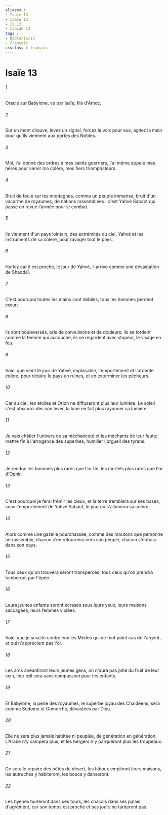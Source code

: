 ```yaml
---
aliases : 
- Isaïe 13
- Isaïe 13
- Is 13
- Isaiah 13
tags : 
- Bible/Is/13
- français
cssclass : français
---
```


# Isaïe 13

###### 1
Oracle sur Babylone, vu par Isaïe, fils d'Amoç. 
###### 2
Sur un mont chauve, levez un signal, forcez la voix pour eux, agitez la main pour qu'ils viennent aux portes des Nobles. 
###### 3
Moi, j'ai donné des ordres à mes saints guerriers, j'ai même appelé mes héros pour servir ma colère, mes fiers triomphateurs. 
###### 4
Bruit de foule sur les montagnes, comme un peuple immense, bruit d'un vacarme de royaumes, de nations rassemblées : c'est Yahvé Sabaot qui passe en revue l'armée pour le combat. 
###### 5
Ils viennent d'un pays lointain, des extrémités du ciel, Yahvé et les instruments de sa colère, pour ravager tout le pays. 
###### 6
Hurlez car il est proche, le jour de Yahvé, il arrive comme une dévastation de Shaddaï. 
###### 7
C'est pourquoi toutes les mains sont débiles, tous les hommes perdent cœur; 
###### 8
ils sont bouleversés, pris de convulsions et de douleurs; ils se tordent comme la femme qui accouche, ils se regardent avec stupeur, le visage en feu. 
###### 9
Voici que vient le jour de Yahvé, implacable, l'emportement et l'ardente colère, pour réduire le pays en ruines, et en exterminer les pécheurs. 
###### 10
Car au ciel, les étoiles et Orion ne diffuseront plus leur lumière. Le soleil s'est obscurci dès son lever, la lune ne fait plus rayonner sa lumière. 
###### 11
Je vais châtier l'univers de sa méchanceté et les méchants de leur faute; mettre fin à l'arrogance des superbes, humilier l'orgueil des tyrans. 
###### 12
Je rendrai les hommes plus rares que l'or fin, les mortels plus rares que l'or d'Ophir. 
###### 13
C'est pourquoi je ferai frémir les cieux, et la terre tremblera sur ses bases, sous l'emportement de Yahvé Sabaot, le jour où s'allumera sa colère. 
###### 14
Alors comme une gazelle pourchassée, comme des moutons que personne ne rassemble, chacun s'en retournera vers son peuple, chacun s'enfuira dans son pays. 
###### 15
Tous ceux qu'on trouvera seront transpercés, tous ceux qu'on prendra tomberont par l'épée. 
###### 16
Leurs jeunes enfants seront écrasés sous leurs yeux, leurs maisons saccagées, leurs femmes violées. 
###### 17
Voici que je suscite contre eux les Mèdes qui ne font point cas de l'argent, et qui n'apprécient pas l'or. 
###### 18
Les arcs anéantiront leurs jeunes gens, on n'aura pas pitié du fruit de leur sein, leur œil sera sans compassion pour les enfants. 
###### 19
Et Babylone, la perle des royaumes, le superbe joyau des Chaldéens, sera comme Sodome et Gomorrhe, dévastées par Dieu. 
###### 20
Elle ne sera plus jamais habitée ni peuplée, de génération en génération. L'Arabe n'y campera plus, et les bergers n'y parqueront plus les troupeaux. 
###### 21
Ce sera le repaire des bêtes du désert, les hiboux empliront leurs maisons, les autruches y habiteront, les boucs y danseront. 
###### 22
Les hyènes hurleront dans ses tours, les chacals dans ses palais d'agrément, car son temps est proche et ses jours ne tarderont pas. 
